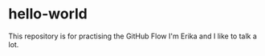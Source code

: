 # hello-world
 This repository is for practising the GitHub Flow
I'm Erika and I like to talk a lot.

